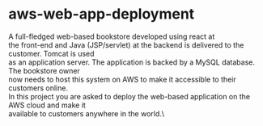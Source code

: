 # aws-web-app-deployment
A full-fledged web-based bookstore developed using react at\
the front-end and Java (JSP/servlet) at the backend is delivered to the customer. Tomcat is used\
as an application server. The application is backed by a MySQL database. The bookstore owner\
now needs to host this system on AWS to make it accessible to their customers online.\
In this project you are asked to deploy the web-based application on the AWS cloud and make it\
available to customers anywhere in the world.\

